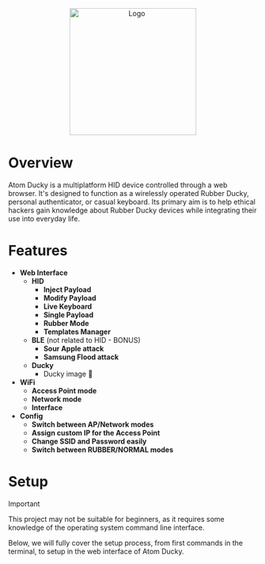 <div align="center">
  <img src="https://flockahh.b-cdn.net/logo.svg" alt="Logo" width="256" />
</div>

# Overview

Atom Ducky is a multiplatform HID device controlled through a web browser.
It's designed to function as a wirelessly operated Rubber Ducky, personal authenticator, or casual keyboard.
Its primary aim is to help ethical hackers gain knowledge about Rubber Ducky devices while integrating their use into everyday life.

# Features

- **Web Interface**
    - **HID**
      - **Inject Payload**
      - **Modify Payload**
      - **Live Keyboard**
      - **Single Payload**
      - **Rubber Mode**
      - **Templates Manager**
    - **BLE** (not related to HID - BONUS)
      - **Sour Apple attack**
      - **Samsung Flood attack**
    - **Ducky**
      - Ducky image 🦆
- **WiFi**
    - **Access Point mode**
    - **Network mode**
    - **Interface**
- **Config**
    - **Switch between AP/Network modes**
    - **Assign custom IP for the Access Point**
    - **Change SSID and Password easily**
    - **Switch between RUBBER/NORMAL modes**

# Setup

> [!IMPORTANT]
> This project may not be suitable for beginners, as it requires some knowledge of the operating system command line interface.

Below, we will fully cover the setup process, from first commands in the terminal, to setup in the web interface of Atom Ducky.
